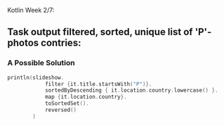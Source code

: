 Kotlin Week 2/7: 

## Task **output filtered, sorted, unique list of 'P'-photos contries**:


### A Possible Solution

```kotlin
println(slideshow.
            filter {it.title.startsWith("P")}.
            sortedByDescending { it.location.country.lowercase() }.
            map {it.location.country}.
            toSortedSet().
            reversed()
        )
````
